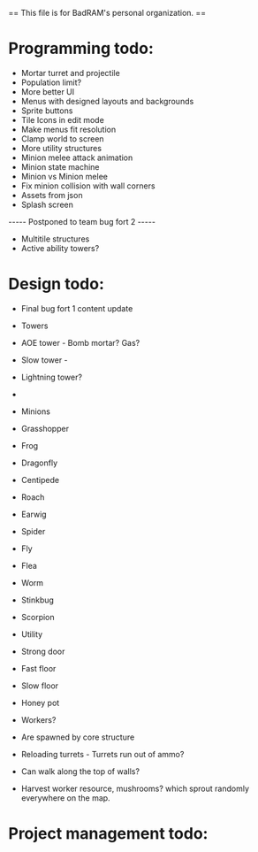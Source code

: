 == This file is for BadRAM's personal organization. ==

Programming todo:
=================
- Mortar turret and projectile
- Population limit?
- More better UI
 - Menus with designed layouts and backgrounds
 - Sprite buttons
 - Tile Icons in edit mode
 - Make menus fit resolution
 - Clamp world to screen
- More utility structures
- Minion melee attack animation
- Minion state machine
- Minion vs Minion melee
- Fix minion collision with wall corners
- Assets from json
- Splash screen

----- Postponed to team bug fort 2 -----
- Multitile structures
- Active ability towers?


Design todo:
============
- Final bug fort 1 content update
 - Towers
  - AOE tower - Bomb mortar? Gas?
  - Slow tower - 
  - Lightning tower?
  - 
 - Minions
  - Grasshopper
  - Frog
  - Dragonfly
  - Centipede
  - Roach
  - Earwig
  - Spider
  - Fly
  - Flea
  - Worm
  - Stinkbug
  - Scorpion
 - Utility
  - Strong door
  - Fast floor
  - Slow floor
  - Honey pot


- Workers?
 - Are spawned by core structure
 - Reloading turrets - Turrets run out of ammo?
 - Can walk along the top of walls?
 - Harvest worker resource, mushrooms? which sprout randomly everywhere on the map.


Project management todo:
========================

